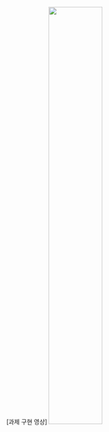 [과제 구현 영상]
<img width="50%" src="![Desktop2024 05 18-17 35 04 03-ezgif com-video-to-gif-converter](https://github.com/chlyun/homework/assets/119630708/9a3de5b5-7f5e-472c-89e5-54e05494e27b.gif)
"/>
